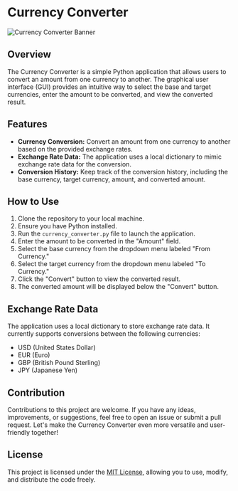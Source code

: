 # Currency Converter

![Currency Converter Banner](currency_converter_banner.png)

## Overview

The Currency Converter is a simple Python application that allows users to convert an amount from one currency to another. The graphical user interface (GUI) provides an intuitive way to select the base and target currencies, enter the amount to be converted, and view the converted result.

## Features

- **Currency Conversion:** Convert an amount from one currency to another based on the provided exchange rates.
- **Exchange Rate Data:** The application uses a local dictionary to mimic exchange rate data for the conversion.
- **Conversion History:** Keep track of the conversion history, including the base currency, target currency, amount, and converted amount.

## How to Use

1. Clone the repository to your local machine.
2. Ensure you have Python installed.
3. Run the `currency_converter.py` file to launch the application.
4. Enter the amount to be converted in the "Amount" field.
5. Select the base currency from the dropdown menu labeled "From Currency."
6. Select the target currency from the dropdown menu labeled "To Currency."
7. Click the "Convert" button to view the converted result.
8. The converted amount will be displayed below the "Convert" button.

## Exchange Rate Data

The application uses a local dictionary to store exchange rate data. It currently supports conversions between the following currencies:

- USD (United States Dollar)
- EUR (Euro)
- GBP (British Pound Sterling)
- JPY (Japanese Yen)

## Contribution

Contributions to this project are welcome. If you have any ideas, improvements, or suggestions, feel free to open an issue or submit a pull request. Let's make the Currency Converter even more versatile and user-friendly together!

## License

This project is licensed under the [MIT License](LICENSE), allowing you to use, modify, and distribute the code freely.
